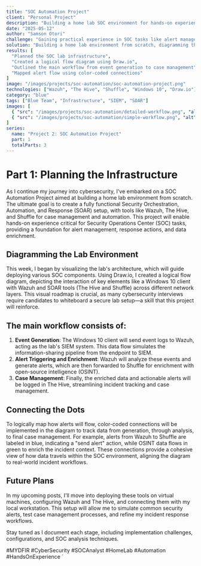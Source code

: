 ```yaml
---
title: "SOC Automation Project"
client: "Personal Project"
description: "Building a home lab SOC environment for hands-on experience with SOAR tools like Wazuh, The Hive, and Shuffle."
date: "2025-05-12"
author: "Samson Otori"
challenge: "Gaining practical experience in SOC tasks like alert management, response actions, and data enrichment using a functional SOAR setup."
solution: "Building a home lab environment from scratch, diagramming the architecture, and planning the deployment of Wazuh, The Hive, and Shuffle for event logging, alert triggering/enrichment, and case management."
results: [
  "Planned the SOC lab infrastructure",
  "Created a logical flow diagram using Draw.io",
  "Outlined the main workflow from event generation to case management",
  "Mapped alert flow using color-coded connections"
]
image: "/images/projects/soc-automation/soc-automation-project.png"
technologies: ["Wazuh", "The Hive", "Shuffle", "Windows 10", "Draw.io"]
category: "blue"
tags: ["Blue Team", "Infrastructure", "SIEM", "SOAR"]
images: [
  { "src": "/images/projects/soc-automation/detailed-workflow.png", "alt": "Detailed SOC Automation Workflow showing connections between Wazuh, Shuffle, TheHive and other components" },
  { "src": "/images/projects/soc-automation/simple-workflow.png", "alt": "Simplified SOC Automation Workflow diagram showing the basic data flow between components" }
]
series:
  name: "Project 2: SOC Automation Project"
  part: 1
  totalParts: 3
---
```


# Part 1: Planning the Infrastructure

As I continue my journey into cybersecurity, I've embarked on a SOC Automation Project aimed at building a home lab environment from scratch. The ultimate goal is to create a fully functional Security Orchestration, Automation, and Response (SOAR) setup, with tools like Wazuh, The Hive, and Shuffle for case management and automation. This project will enable hands-on experience critical for Security Operations Center (SOC) tasks, providing a foundation for alert management, response actions, and data enrichment.

## Diagramming the Lab Environment

This week, I began by visualizing the lab's architecture, which will guide deploying various SOC components. Using Draw.io, I created a logical flow diagram, depicting the interaction of key elements like a Windows 10 client with Wazuh and SOAR tools (The Hive and Shuffle) across different network layers. This visual roadmap is crucial, as many cybersecurity interviews require candidates to whiteboard a secure lab setup—a skill that this project will reinforce.

## The main workflow consists of:

1. **Event Generation**: The Windows 10 client will send event logs to Wazuh, acting as the lab's SIEM system. This data flow simulates the information-sharing pipeline from the endpoint to SIEM.
2. **Alert Triggering and Enrichment**: Wazuh will analyze these events and generate alerts, which are then forwarded to Shuffle for enrichment with open-source intelligence (OSINT).
3. **Case Management**: Finally, the enriched data and actionable alerts will be logged in The Hive, streamlining incident tracking and case management.

## Connecting the Dots

To logically map how alerts will flow, color-coded connections will be implemented in the diagram to track data from generation, through analysis, to final case management. For example, alerts from Wazuh to Shuffle are labeled in blue, indicating a "send alert" action, while OSINT data flows in green to enrich the incident context. These connections provide a cohesive view of how data travels within the SOC environment, aligning the diagram to real-world incident workflows.

## Future Plans

In my upcoming posts, I'll move into deploying these tools on virtual machines, configuring Wazuh and The Hive, and connecting them with my local workstation. This setup will allow me to simulate common security alerts, test case management processes, and refine my incident response workflows.

Stay tuned as I document each stage, including implementation challenges, configurations, and SOC analysis techniques.

#MYDFIR #CyberSecurity #SOCAnalyst #HomeLab #Automation #HandsOnExperience
\`